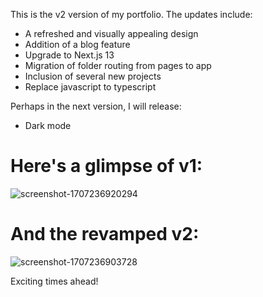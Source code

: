 This is the v2 version of my portfolio. The updates include:

- A refreshed and visually appealing design
- Addition of a blog feature
- Upgrade to Next.js 13
- Migration of folder routing from pages to app
- Inclusion of several new projects
- Replace javascript to typescript

Perhaps in the next version, I will release:

- Dark mode

# Here's a glimpse of v1:
![screenshot-1707236920294](https://github.com/swiftalker/portofolio/assets/30528814/c0894ec1-2874-4bec-a384-ab84973a7bad)

# And the revamped v2:
![screenshot-1707236903728](https://github.com/swiftalker/portofolio/assets/30528814/50fc993b-cf4c-4bd0-85be-3354568a2da2)

Exciting times ahead!